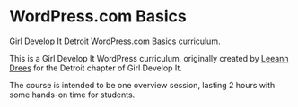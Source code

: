WordPress.com Basics
======================

Girl Develop It Detroit WordPress.com Basics curriculum. 

This is a Girl Develop It WordPress curriculum, originally created by [Leeann Drees](http://leeanndrees.com) for the Detroit chapter of Girl Develop It.

The course is intended to be one overview session, lasting 2 hours with some hands-on time for students. 
